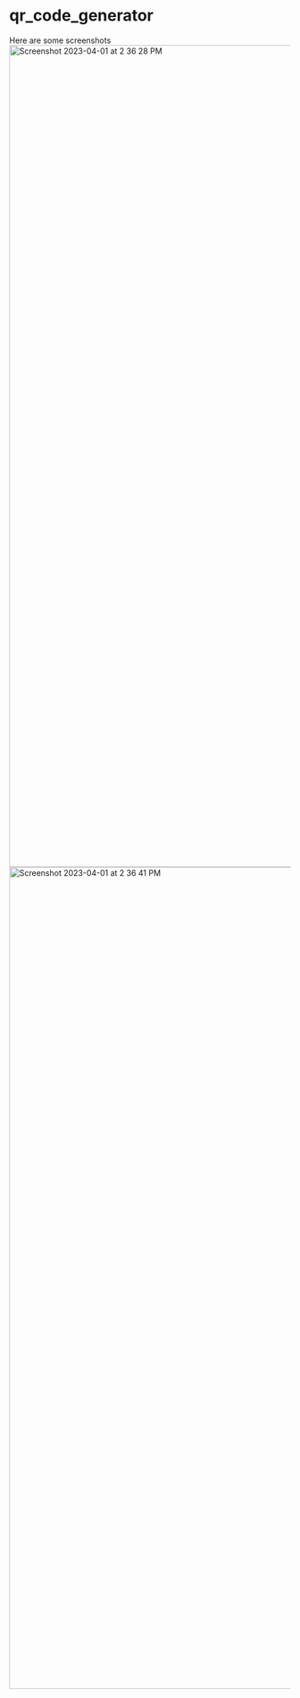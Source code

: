 # qr_code_generator
Here are some screenshots<img width="1470" alt="Screenshot 2023-04-01 at 2 36 28 PM" src="https://user-images.githubusercontent.com/98708331/229276870-a24702ad-8a60-48fc-bc3a-14bc7e0310fa.png">
<img width="1470" alt="Screenshot 2023-04-01 at 2 36 41 PM" src="https://user-images.githubusercontent.com/98708331/229276873-30ae14ea-b618-46dd-93b6-a08e2788b6f9.png">
